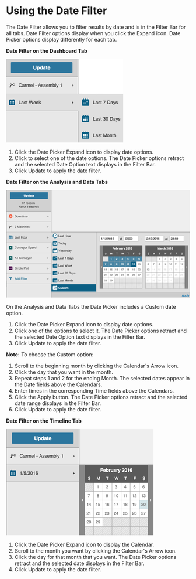 # Using the Date Filter
 
 The Date Filter allows you to filter results by date and is in the Filter Bar for all tabs. Date Filter options display when you click the Expand icon. Date Picker options display differently for each tab.
 
 
 **Date Filter on the Dashboard Tab**
 
![](datePickerDashboardTabE.png)

1. Click the Date Picker Expand icon to display date options.
2. Click to select one of the date options. The Date Picker options retract and the selected Date Option text displays in the Filter Bar.
3. Click Update to apply the date filter.


**Date Filter on the Analysis and Data Tabs**

![](datePickerAnalysisAndDataTabE.png)
 
 On the Analysis and Data Tabs the Date Picker includes a Custom date option.
 
 1. Click the Date Picker Expand icon to display date options.
 2. Click one of the options to select it. The Date Picker options retract and the selected Date Option text displays in the Filter Bar.
 3. Click Update to apply the date filter.
  
  **Note:** To choose the Custom option:
  
   1. Scroll to the beginning month by clicking the Calendar's Arrow icon. 
   2. Click the day that you want in the month.
   3. Repeat steps 1 and 2 for the ending Month. The selected dates appear in the Date fields above the Calendars. 
   2. Enter times in the corresponding Time fields above the Calendars. 
   3. Click the Apply button. The Date Picker options retract and the selected date range displays in the Filter Bar.
   4. Click Update to apply the date filter.


**Date Filter on the Timeline Tab**

![](datePickerTimelineTabE.png)

1. Click the Date Picker Expand icon to display the Calendar.
2. Scroll to the month you want by clicking the Calendar's Arrow icon.
3. Click the day for that month that you want. The Date Picker options retract and the selected date displays in the Filter Bar.
3. Click Update to apply the date filter.
 